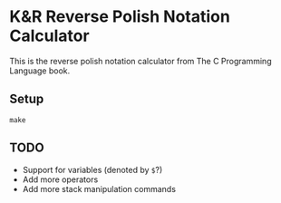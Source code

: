 # K&R Reverse Polish Notation Calculator

This is the reverse polish notation calculator from The C Programming Language book.

## Setup
`make`

## TODO
* Support for variables (denoted by `$`?)
* Add more operators
* Add more stack manipulation commands
